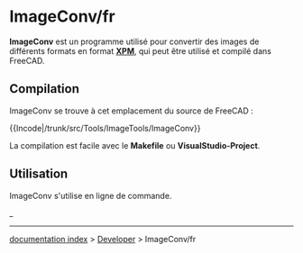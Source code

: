 # ImageConv/fr
**ImageConv** est un programme utilisé pour convertir des images de différents formats en format **[XPM](http://fr.wikipedia.org/wiki/X_PixMap)**, qui peut être utilisé et compilé dans FreeCAD.

## Compilation

ImageConv se trouve à cet emplacement du source de FreeCAD :


{{Incode|/trunk/src/Tools/ImageTools/ImageConv}}

La compilation est facile avec le **Makefile** ou **VisualStudio-Project**.

## Utilisation

ImageConv s\'utilise en ligne de commande.

_

---
[documentation index](../README.md) > [Developer](Category_Developer.md) > ImageConv/fr
